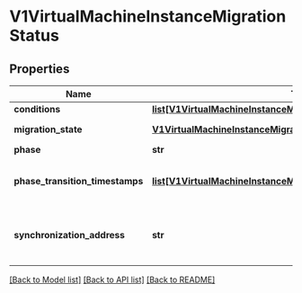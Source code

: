 # V1VirtualMachineInstanceMigrationStatus

## Properties
Name | Type | Description | Notes
------------ | ------------- | ------------- | -------------
**conditions** | [**list[V1VirtualMachineInstanceMigrationCondition]**](V1VirtualMachineInstanceMigrationCondition.md) |  | [optional] 
**migration_state** | [**V1VirtualMachineInstanceMigrationState**](V1VirtualMachineInstanceMigrationState.md) | Represents the status of a live migration | [optional] 
**phase** | **str** |  | [optional] 
**phase_transition_timestamps** | [**list[V1VirtualMachineInstanceMigrationPhaseTransitionTimestamp]**](V1VirtualMachineInstanceMigrationPhaseTransitionTimestamp.md) | PhaseTransitionTimestamp is the timestamp of when the last phase change occurred | [optional] 
**synchronization_address** | **str** | The synchronization address one can use to connect to the synchronization controller, includes the port | [optional] 

[[Back to Model list]](../README.md#documentation-for-models) [[Back to API list]](../README.md#documentation-for-api-endpoints) [[Back to README]](../README.md)


